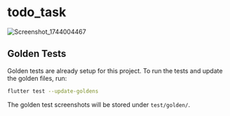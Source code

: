 # todo_task

![Screenshot_1744004467](https://github.com/user-attachments/assets/9d0d45ab-b6b7-41bc-a806-9bf730e43860)


## Golden Tests

Golden tests are already setup for this project. To run the tests and update the golden files, run:

```bash
flutter test --update-goldens
```

The golden test screenshots will be stored under `test/golden/`.
